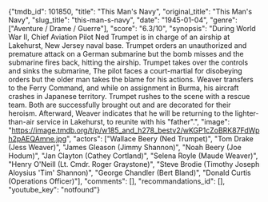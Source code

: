 {"tmdb_id": 101850, "title": "This Man's Navy", "original_title": "This Man's Navy", "slug_title": "this-man-s-navy", "date": "1945-01-04", "genre": ["Aventure / Drame / Guerre"], "score": "6.3/10", "synopsis": "During World War II, Chief Aviation Pilot Ned Trumpet is in charge of an airship at Lakehurst, New Jersey naval base. Trumpet orders an unauthorized and premature attack on a German submarine but the bomb misses and the submarine fires back, hitting the airship. Trumpet takes over the controls and sinks the submarine, The pilot faces a court-martial for disobeying orders but the older man takes the blame for his actions.  Weaver transfers to the Ferry Command, and while on assignment in Burma, his aircraft crashes in Japanese territory. Trumpet rushes to the scene with a rescue team. Both are successfully brought out and are decorated for their heroism. Afterward, Weaver indicates that he will be returning to the lighter-than-air service in Lakehurst, to reunite with his \"father\".", "image": "https://image.tmdb.org/t/p/w185_and_h278_bestv2/wKGP1cZoBRK87FdWph2pAEQAmne.jpg", "actors": ["Wallace Beery (Ned Trumpet)", "Tom Drake (Jess Weaver)", "James Gleason (Jimmy Shannon)", "Noah Beery (Joe Hodum)", "Jan Clayton (Cathey Cortland)", "Selena Royle (Maude Weaver)", "Henry O'Neill (Lt. Cmdr. Roger Graystone)", "Steve Brodie (Timothy Joseph Aloysius 'Tim' Shannon)", "George Chandler (Bert Bland)", "Donald Curtis (Operations Officer)"], "comments": [], "recommandations_id": [], "youtube_key": "notfound"}